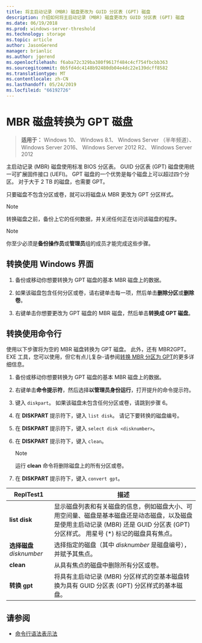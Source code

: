 ```yaml
---
title: 将主启动记录 (MBR) 磁盘更改为 GUID 分区表 (GPT) 磁盘
description: 介绍如何将主启动记录 (MBR) 磁盘更改为 GUID 分区表 (GPT) 磁盘
ms.date: 06/19/2018
ms.prod: windows-server-threshold
ms.technology: storage
ms.topic: article
author: JasonGerend
manager: brianlic
ms.author: jgerend
ms.openlocfilehash: f6aba72c329ba380f9617f484c4cf754fbcbb363
ms.sourcegitcommit: 0b5fd4dc4148b92480db04e4dc22e139dcff8582
ms.translationtype: MT
ms.contentlocale: zh-CN
ms.lasthandoff: 05/24/2019
ms.locfileid: "66192726"
---
```

# <a name="convert-an-mbr-disk-into-a-gpt-disk"></a>MBR 磁盘转换为 GPT 磁盘

> **适用于：** Windows 10、 Windows 8.1、 Windows Server （半年频道）、 Windows Server 2016、 Windows Server 2012 R2、 Windows Server 2012

主启动记录 (MBR) 磁盘使用标准 BIOS 分区表。 GUID 分区表 (GPT) 磁盘使用统一可扩展固件接口 (UEFI)。 GPT 磁盘的一个优势是每个磁盘上可以超过四个分区。 对于大于 2 TB 的磁盘，也需要 GPT。

只要磁盘不包含分区或卷，就可以将磁盘从 MBR 更改为 GPT 分区样式。

> [!NOTE]
> 转换磁盘之前，备份上它的任何数据，并关闭任何正在访问该磁盘的程序。

> [!NOTE]
> 你至少必须是**备份操作员**或**管理员**组的成员才能完成这些步骤。

## <a name="converting-using-the-windows-interface"></a>转换使用 Windows 界面

1.  备份或移动你想要转换为 GPT 磁盘的基本 MBR 磁盘上的数据。

2.  如果该磁盘包含任何分区或卷，请右键单击每一项，然后单击**删除分区**或**删除卷**。

3.  右键单击你想要更改为 GPT 磁盘的 MBR 磁盘，然后单击**转换成 GPT 磁盘**。

## <a name="converting-using-a-command-line"></a>转换使用命令行

使用以下步骤将为空的 MBR 磁盘转换为 GPT 磁盘。 此外，还有 MBR2GPT。EXE 工具，您可以使用，但它有点儿复杂-请参阅[转换 MBR 分区为 GPT](https://docs.microsoft.com/windows/deployment/mbr-to-gpt)的更多详细信息。

1.  备份或移动你想要转换为 GPT 磁盘的基本 MBR 磁盘上的数据。

2.  右键单击**命令提示符**，然后选择**以管理员身份运行**，打开提升的命令提示符。

3. 键入 `diskpart`。 如果该磁盘未包含任何分区或卷，请跳到步骤 6。

4.  在 **DISKPART** 提示符下，键入 `list disk`。 请记下要转换的磁盘编号。

5.  在 **DISKPART** 提示符下，键入 `select disk <disknumber>`。

6.  在 **DISKPART** 提示符下，键入 `clean`。

    > [!NOTE]
    > 运行 **clean** 命令将删除磁盘上的所有分区或卷。

7.  在 **DISKPART** 提示符下，键入 `convert gpt`。

| ReplTest1  | 描述  |
| ----- | ----|
| **list disk** | 显示磁盘列表和有关磁盘的信息，例如磁盘大小、可用空间量、磁盘是基本磁盘还是动态磁盘，以及磁盘是使用主启动记录 (MBR) 还是 GUID 分区表 (GPT) 分区样式。 用星号 (*) 标记的磁盘具有焦点。 |
| **选择磁盘** *disknumber* | 选择指定的磁盘（其中 *disknumber* 是磁盘编号），并赋予其焦点。 |
| **clean** | 从具有焦点的磁盘中删除所有分区或卷。  |
| **转换 gpt**| 将具有主启动记录 (MBR) 分区样式的空基本磁盘转换为具有 GUID 分区表 (GPT) 分区样式的基本磁盘。 |

## <a name="see-also"></a>请参阅

-   [命令行语法表示法](https://technet.microsoft.com/library/cc742449(v=ws.11).aspx)


